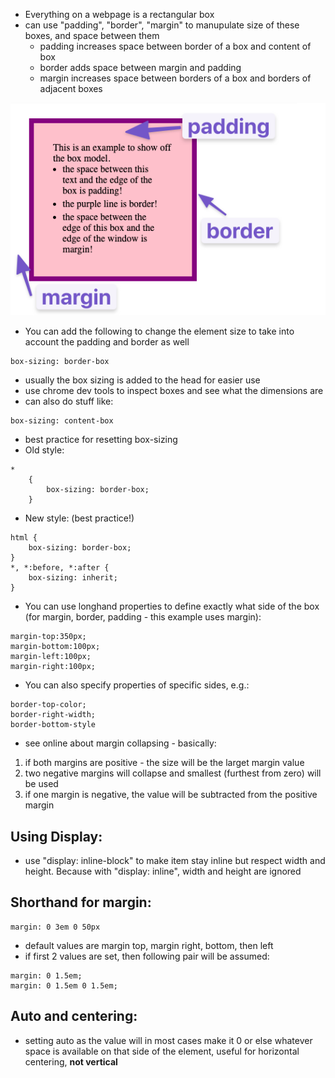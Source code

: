- Everything on a webpage is a rectangular box
- can use "padding", "border", "margin" to manupulate size of these boxes, and space between them
    - padding increases space between border of a box and content of box
    - border adds space between margin and padding
    - margin increases space between borders of a box and borders of adjacent boxes

![img](./box%20model.png)

- You can add the following to change the element size to take into account the padding and border as well
```
box-sizing: border-box
```
- usually the box sizing is added to the head for easier use
- use chrome dev tools to inspect boxes and see what the dimensions are
- can also do stuff like:
```
box-sizing: content-box
```

- best practice for resetting box-sizing
- Old style:
```
*
    {
        box-sizing: border-box;
    }
```
- New style: (best practice!)
``` 
html {
    box-sizing: border-box;
}
*, *:before, *:after {
    box-sizing: inherit;
}
```

- You can use longhand properties to define exactly what side of the box (for margin, border, padding - this example uses margin):
```
margin-top:350px;
margin-bottom:100px;
margin-left:100px;
margin-right:100px;
```
- You can also specify properties of specific sides, e.g.:
```
border-top-color;
border-right-width;
border-bottom-style
```
- see online about margin collapsing - basically:
 1) if both margins are positive - the size will be the larget margin value
 2) two negative margins will collapse and smallest (furthest from zero) will be used
 3) if one margin is negative, the value will be subtracted from the positive margin

## Using Display:
- use "display: inline-block" to make item stay inline but respect width and height. Because with "display: inline", width and height are ignored

## Shorthand for margin:
```
margin: 0 3em 0 50px
```
- default values are margin top, margin right, bottom, then left
- if first 2 values are set, then following pair will be assumed:
```
margin: 0 1.5em;
margin: 0 1.5em 0 1.5em;
```

## Auto and centering:
- setting auto as the value will in most cases make it 0 or else whatever space is available on that side of the element, useful for horizontal centering, **not vertical**